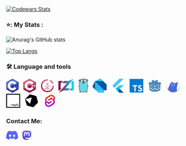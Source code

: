 <a href="https://www.codewars.com/users/Adriwan">![Codewars Stats](https://www.codewars.com/users/Adriwan/badges/large)</a>

### ⭐: My Stats :

![Anurag's GitHub stats](https://github-readme-stats-chi-jade-92.vercel.app/api?username=Adriwang&count_private=true&show_icons=true&theme=radical)

[![Top Langs](https://github-readme-stats.vercel.app/api/top-langs/?username=Adriwang&count_private=true&layout=donut&theme=radical)](github-readme-stats-chi-jade-92.vercel.app)

<h3 align="left">🛠 Language and tools</h3>

<div align="left">

  <div>
  <a href="https://www.open-std.org/jtc1/sc22/wg14/" target="_blank" rel="noreferrer"><img src="Icons/C.svg" height="38" alt="C logo" /></a>
  &nbsp;
  <a href="https://isocpp.org/"><img src="Icons/cplusplus.svg" height="38" alt="C++ logo" /></a>
  &nbsp;
  <a href="https://www.java.com/en/"><img src="Icons/Java.svg" height="38" alt="Java logo" /></a>
  &nbsp;
  <a href="https://ziglang.org/"><img src="Icons/Zig.svg" height="38" alt="Zig logo"  /></a>
  &nbsp;
  <a href="https://go.dev/" target="_blank" rel="noreferrer"><img src="Icons/Go.svg" height="38" alt="Go logo"  /></a>
  &nbsp;
  <a href="https://dart.dev/" target="_blank" rel="noreferrer"><img src="Icons/Dart.svg" height="38" alt="Dart Logo"  /></a>
  &nbsp;
  <a href="https://flutter.dev/" target="_blank" rel="noreferrer"><img src="Icons/Flutter.svg" height="38" alt="Flutter Logo"  /></a>
  &nbsp;
  <a href="https://www.typescriptlang.org/" target="_blank" rel="noreferrer"><img src="Icons/TypeScript.svg" height="38" alt="TypeScript logo"  /></a>
  &nbsp;
  <a href="https://godotengine.org/" target="_blank" rel="noreferrer"><img src="Icons/Godot.svg" height="38" alt="Godot logo"  /></a>
  &nbsp;
  <a href="https://ctjs.rocks/" target="_blank" rel="noreferrer"><img src="Icons/catjs.svg" height="38" alt="Ct.js logo"  /></a>
  &nbsp;
  <a href="https://www.raylib.com/" target="_blank" rel="noreferrer"><img src="Icons/Raylib.svg" height="38" alt="Raylib logo"  /></a>
  &nbsp;
  <a href="https://crystal-lang.org/" target="_blank" rel="noreferrer"><img src="Icons/Crystal.svg" height="38" alt="Crystal logo"  /></a>
  &nbsp;
  <a href="https://svelte.dev/" target="_blank" rel="noreferrer"><img src="Icons/Svelte.svg" height="38" alt="Svelte logo"  /></a>
  </div>

  <!--div>
  <a href="https://bun.sh/" target="_blank" rel="noreferrer"><img src="Icons/Bun.svg" height="38" alt="Bun logo"  /></a>
  &nbsp;
  <a href="https://www.python.org/"><img src="Icons/Python.svg" height="38" alt="Python logo"  /></a>
  &nbsp;
  <a href="https://dotnet.microsoft.com/en-us/languages/csharp" target="_blank" rel="noreferrer"><img src="Icons/csharp.svg" height="38" alt="C Sharp logo"  /></a>
  &nbsp;
  <a href="https://www.lua.org/"><img src="Icons/lua-alt-raster.png" height="40" alt="Lua logo"  /></a>
  &nbsp;
  <a href="https://www.love2d.org/" target="_blank" rel="noreferrer"><img src="Icons/love.svg" height="38" alt="Love2D logo"  /></a>
  &nbsp;
  <a href="https://angular.dev/" target="_blank" rel="noreferrer"><img src="Icons/Angular.svg" height="38" alt="AngularJS logo"  /></a>
  &nbsp;
  <a href="https://react.dev/" target="_blank" rel="noreferrer"><img src="Icons/React.svg" height="38" alt="React logo"  /></a>
  &nbsp;
  <a href="https://vlang.io/"><img src="Icons/V.svg" height="40" alt="V logo"  /></a>
  &nbsp;
  <a href="https://www.ruby-lang.org/en/" target="_blank" rel="noreferrer"><img src="Icons/Ruby.svg" height="38" alt="Ruby logo"  /></a>
  &nbsp;
  <a href="https://www.scala-lang.org/" target="_blank" rel="noreferrer"><img src="Icons/Scala.svg" height="38" alt="Scala logo"  /></a>
  &nbsp;
  <a href="https://fsharp.org/"><img src="Icons/fsharp.svg" height="38" alt="F sharp logo"  /></a>
  &nbsp;
  <a href="https://wails.io/" target="_blank" rel="noreferrer"><img src="Icons/Wails.svg" height="38" alt="Wails logo"  /></a>
  </div-->
  
</div>

<h3 align="left">Contact Me:</h3>
<p align="left">
<a href="https://www.discordapp.com/users/511983544269275137" target="blank"><img align="center" src="Icons/Discord.svg" alt="Discord" height="25" /></a>
&nbsp;
<a href="https://mas.to/@Adriwan" target="blank"><img align="center" src="Icons/mastodon.svg" alt="Bluesky" height="25" /></a>
</p>
